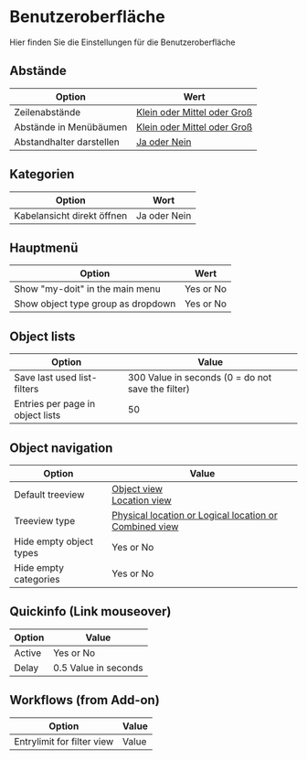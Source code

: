 # Benutzeroberfläche

Hier finden Sie die Einstellungen für die Benutzeroberfläche 

## Abstände

| Option | Wert |
| - | - |
| Zeilenabstände | [Klein oder Mittel oder Groß](../../../../grundlagen/web-gui.md) |
| Abstände in Menübäumen | [Klein oder Mittel oder Groß](../../../../grundlagen/web-gui.md)  |
| Abstandhalter darstellen | [Ja oder Nein](../../../../grundlagen/web-gui.md) |

## Kategorien

| Option | Wort |
| - | - |
| Kabelansicht direkt öffnen | Ja oder Nein |

## Hauptmenü

| Option | Wert |
| - | - |
| Show "my-doit" in the main menu | Yes or No |
| Show object type group as dropdown | Yes or No |

## Object lists

| Option | Value |
| - | - |
| Save last used list-filters | 300 Value in seconds (0 = do not save the filter) |
| Entries per page in object lists | 50 |

## Object navigation

| Option | Value |
| - | - |
| Default treeview | [Object view](../../../../grundlagen/web-gui.md)<br>[Location view](../../../../grundlagen/web-gui.md) |
| Treeview type | [Physical location or Logical location or Combined view](../../../../grundlagen/web-gui.md) |
| Hide empty object types | Yes or No |
| Hide empty categories | Yes or No |

## Quickinfo (Link mouseover)

| Option | Value |
| - | - |
| Active | Yes or No |
| Delay | 0.5 Value in seconds |



## Workflows (from Add-on)

| Option | Value |
| - | - |
| Entrylimit for filter view | Value |
